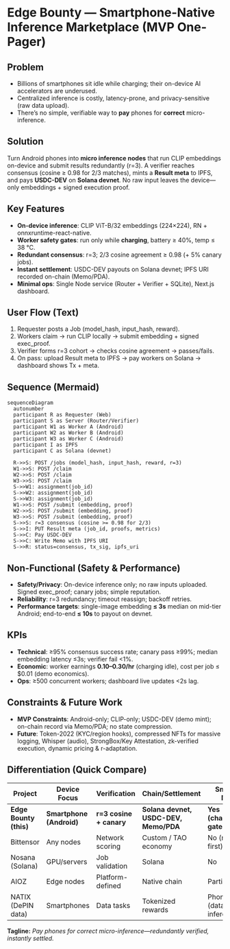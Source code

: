 # Edge Bounty — Smartphone-Native Inference Marketplace (MVP One-Pager)

## Problem
- Billions of smartphones sit idle while charging; their on-device AI accelerators are underused.  
- Centralized inference is costly, latency-prone, and privacy-sensitive (raw data upload).  
- There’s no simple, verifiable way to **pay** phones for **correct** micro-inference.

## Solution
Turn Android phones into **micro inference nodes** that run CLIP embeddings on-device and submit results redundantly (r=3). A verifier reaches consensus (cosine ≥ 0.98 for 2/3 matches), mints a **Result meta** to IPFS, and pays **USDC-DEV** on **Solana devnet**. No raw input leaves the device—only embeddings + signed execution proof.

## Key Features
- **On-device inference**: CLIP ViT-B/32 embeddings (224×224), RN + onnxruntime-react-native.  
- **Worker safety gates**: run only while **charging**, battery ≥ 40%, temp ≤ 38 °C.  
- **Redundant consensus**: r=3; 2/3 cosine agreement ≥ 0.98 (+ 5% canary jobs).  
- **Instant settlement**: USDC-DEV payouts on Solana devnet; IPFS URI recorded on-chain (Memo/PDA).  
- **Minimal ops**: Single Node service (Router + Verifier + SQLite), Next.js dashboard.

## User Flow (Text)
1) Requester posts a Job (model_hash, input_hash, reward).  
2) Workers claim → run CLIP locally → submit embedding + signed exec_proof.  
3) Verifier forms r=3 cohort → checks cosine agreement → passes/fails.  
4) On pass: upload Result meta to IPFS → pay workers on Solana → dashboard shows Tx + meta.

## Sequence (Mermaid)
```mermaid
sequenceDiagram
  autonumber
  participant R as Requester (Web)
  participant S as Server (Router/Verifier)
  participant W1 as Worker A (Android)
  participant W2 as Worker B (Android)
  participant W3 as Worker C (Android)
  participant I as IPFS
  participant C as Solana (devnet)

  R->>S: POST /jobs (model_hash, input_hash, reward, r=3)
  W1->>S: POST /claim
  W2->>S: POST /claim
  W3->>S: POST /claim
  S->>W1: assignment(job_id)
  S->>W2: assignment(job_id)
  S->>W3: assignment(job_id)
  W1->>S: POST /submit (embedding, proof)
  W2->>S: POST /submit (embedding, proof)
  W3->>S: POST /submit (embedding, proof)
  S->>S: r=3 consensus (cosine >= 0.98 for 2/3)
  S->>I: PUT Result meta (job_id, proofs, metrics)
  S->>C: Pay USDC-DEV
  S->>C: Write Memo with IPFS URI
  S->>R: status=consensus, tx_sig, ipfs_uri
```

## Non-Functional (Safety & Performance)
- **Safety/Privacy**: On-device inference only; no raw inputs uploaded. Signed exec_proof; canary jobs; simple reputation.  
- **Reliability**: r=3 redundancy; timeout reassign; backoff retries.  
- **Performance targets**: single-image embedding **≤ 3s** median on mid-tier Android; end-to-end **≤ 10s** to payout on devnet.

## KPIs
- **Technical**: ≥95% consensus success rate; canary pass ≥99%; median embedding latency ≤3s; verifier fail <1%.  
- **Economic**: worker earnings **$0.10–$0.30/hr** (charging idle), cost per job ≤ $0.01 (demo economics).  
- **Ops**: ≥500 concurrent workers; dashboard live updates <2s lag.

## Constraints & Future Work
- **MVP Constraints**: Android-only; CLIP-only; USDC-DEV (demo mint); on-chain record via Memo/PDA; no state compression.  
- **Future**: Token-2022 (KYC/region hooks), compressed NFTs for massive logging, Whisper (audio), StrongBox/Key Attestation, zk-verified execution, dynamic pricing & r-adaptation.

## Differentiation (Quick Compare)

| Project            | Device Focus | Verification | Chain/Settlement         | Smartphone-Native UX |
|--------------------|--------------|--------------|--------------------------|----------------------|
| **Edge Bounty (this)** | **Smartphone (Android)** | **r=3 cosine + canary** | **Solana devnet, USDC-DEV, Memo/PDA** | **Yes (charging/thermal gates)** |
| Bittensor         | Any nodes    | Network scoring | Custom / TAO economy     | No (not phone-first) |
| Nosana (Solana)   | GPU/servers  | Job validation | Solana                   | No                   |
| AIOZ              | Edge nodes   | Platform-defined | Native chain             | Partial              |
| NATIX (DePIN data)| Smartphones  | Data tasks    | Tokenized rewards        | Phone-first (data), not inference |

**Tagline:** *Pay phones for correct micro-inference—redundantly verified, instantly settled.*
